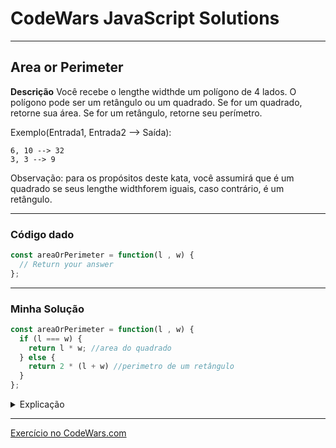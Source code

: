 # CodeWars JavaScript Solutions

---

## Area or Perimeter


**Descrição**
Você recebe o lengthe widthde um polígono de 4 lados. O polígono pode ser um retângulo ou um quadrado.
Se for um quadrado, retorne sua área. Se for um retângulo, retorne seu perímetro.

Exemplo(Entrada1, Entrada2 --> Saída):

```
6, 10 --> 32
3, 3 --> 9
```

Observação: para os propósitos deste kata, você assumirá que é um quadrado se seus lengthe widthforem iguais, caso contrário, é um retângulo.

---

### Código dado

```` JavaScript
const areaOrPerimeter = function(l , w) {
  // Return your answer
};
````

---
### Minha Solução

```` JavaScript
const areaOrPerimeter = function(l , w) {
  if (l === w) {
    return l * w; //area do quadrado
  } else {
    return 2 * (l + w) //perimetro de um retângulo
  }
};
```` 

<details>
<summary>Explicação</summary>



</details>

---

[Exercício no CodeWars.com](https://www.codewars.com/kata/5ab6538b379d20ad880000ab/train/javascript)